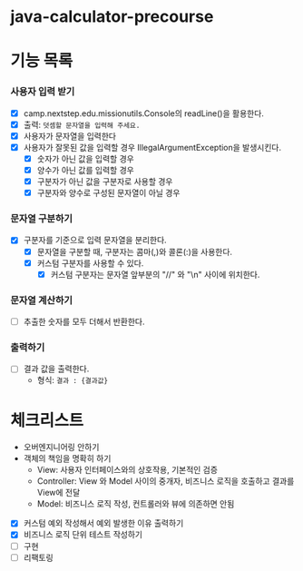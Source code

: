 # java-calculator-precourse

# 기능 목록

### 사용자 입력 받기

- [x] camp.nextstep.edu.missionutils.Console의 readLine()을 활용한다.
- [x] 출력: `덧셈할 문자열을 입력해 주세요.`
- [x] 사용자가 문자열을 입력한다
- [x] 사용자가 잘못된 값을 입력할 경우 IllegalArgumentException을 발생시킨다.
    - [x] 숫자가 아닌 값을 입력할 경우
    - [x] 양수가 아닌 값를 입력할 경우
    - [x] 구분자가 아닌 값을 구분자로 사용할 경우
    - [x] 구분자와 양수로 구성된 문자열이 아닐 경우

### 문자열 구분하기

- [x] 구분자를 기준으로 입력 문자열을 분리한다.
    - [x] 문자열을 구분할 때, 구분자는 콤마(,)와 콜론(:)을 사용한다.
    - [x] 커스텀 구분자를 사용할 수 있다.
        - [x] 커스텀 구분자는 문자열 앞부분의 "//" 와 "\n" 사이에 위치한다.

### 문자열 계산하기

- [ ] 추출한 숫자를 모두 더해서 반환한다.

### 출력하기

- [ ] 결과 값을 출력한다.
    - 형식: `결과 : {결과값}`

# 체크리스트

- 오버엔지니어링 안하기
- 객체의 책임을 명확히 하기
    - View: 사용자 인터페이스와의 상호작용, 기본적인 검증
    - Controller: View 와 Model 사이의 중개자, 비즈니스 로직을 호출하고 결과를 View에 전달
    - Model: 비즈니스 로직 작성, 컨트롤러와 뷰에 의존하면 안됨
- [x] 커스텀 예외 작성해서 예외 발생한 이유 출력하기
- [x] 비즈니스 로직 단위 테스트 작성하기
- [ ] 구현
- [ ] 리팩토링